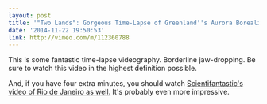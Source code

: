 ```yaml
---
layout: post
title: '"Two Lands": Gorgeous Time-Lapse of Greenland''s Aurora Borealis'
date: '2014-11-22 19:50:53'
link: http://vimeo.com/m/112360788
---
```


This is some fantastic time-lapse videography. Borderline jaw-dropping. Be sure to watch this video in the highest definition possible. 

And, if you have four extra minutes, you should watch [Scientifantastic's video of Rio de Janeiro as well.](http://vimeo.com/m/73053894) It's probably even more impressive. 